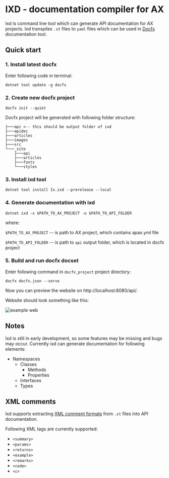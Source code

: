 # IXD - documentation compiler for AX

Ixd is command line tool which can generate API documentation for AX projects. Ixd transpiles `.st` files to `yaml` files which can be used in [Docfx](https://github.com/dotnet/docfx) documentation tool.

## Quick start

### 1. Install latest docfx 

Enter following code in terminal:

```
dotnet tool update -g docfx
```

### 2. Create new docfx project

```
docfx init --quiet
```

Docfx project will be generated with following folder structure:
```
├───api <-- this should be output folder of ixd
├───apidoc
├───articles
├───images
├───src          
└───_site
    ├───api
    ├───articles
    ├───fonts
    └───styles
```


### 3. Install ixd tool

~~~
dotnet tool install Ix.ixd --prerelease --local
~~~

### 4. Generate documentation with ixd


~~~
dotnet ixd -x $PATH_TO_AX_PROJECT -o $PATH_TO_API_FOLDER
~~~

where:

`$PATH_TO_AX_PROJECT` -- is path to AX project, which contains apax.yml file

`$PATH_TO_API_FOLDER` -- is path to `api` output folder, which is located in docfx project

### 5. Build and run docfx docset

Enter following command in `docfx_project` project directory:

```
docfx docfx.json --serve
```

Now you can preview the website on http://localhost:8080/api/.

Website should look something like this:

![example web](~/images/ixd/example-doc-web.png "example web")

## Notes
Ixd is still in early development, so some features may be missing and bugs may occur. 
Currently ixd can generate documentation for following elements:

- Namespaces
    - Classes
        - Methods
        - Properties
    - Interfaces
    - Types



## XML comments
Ixd supports extracting [XML comment formats](https://learn.microsoft.com/en-us/dotnet/csharp/language-reference/xmldoc/) from `.st` files into API documentation. 

Following XML tags are currently supported:

- `<summary>`
- `<params>`
- `<returns>`
- `<example>`
- `<remarks>`
- `<code>`
- `<c>`